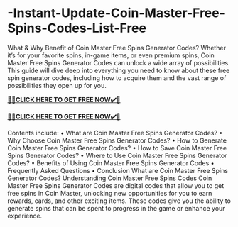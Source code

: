 # -Instant-Update-Coin-Master-Free-Spins-Codes-List-Free

What & Why Benefit of Coin Master Free Spins Generator Codes?
Whether it’s for your favorite spins, in-game items, or even premium spins, Coin Master Free Spins Generator Codes can unlock a wide array of possibilities. This guide will dive deep into everything you need to know about these free spin generator codes, including how to acquire them and the vast range of possibilities they open up for you.

**[🎁🎁CLICK HERE TO GET FREE NOW✔️🎁](https://rewardscraft.com/coin-master-coin-gift-card-codes)**

**[🎁🎁CLICK HERE TO GET FREE NOW✔️🎁](https://rewardscraft.com/coin-master-coin-gift-card-codes)**

Contents include:
• What are Coin Master Free Spins Generator Codes?
• Why Choose Coin Master Free Spins Generator Codes?
• How to Generate Coin Master Free Spins Generator Codes?
• How to Save Coin Master Free Spins Generator Codes?
• Where to Use Coin Master Free Spins Generator Codes?
• Benefits of Using Coin Master Free Spins Generator Codes
• Frequently Asked Questions
• Conclusion
What are Coin Master Free Spins Generator Codes?
Understanding Coin Master Free Spins Codes
Coin Master Free Spins Generator Codes are digital codes that allow you to get free spins in Coin Master, unlocking new opportunities for you to earn rewards, cards, and other exciting items. These codes give you the ability to generate spins that can be spent to progress in the game or enhance your experience.
